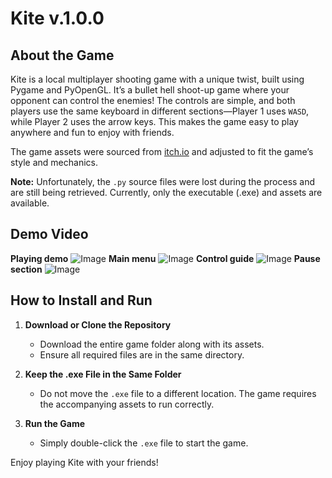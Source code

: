 # Kite v.1.0.0

## About the Game
Kite is a local multiplayer shooting game with a unique twist, built using Pygame and PyOpenGL. It’s a bullet hell shoot-up game where your opponent can control the enemies! The controls are simple, and both players use the same keyboard in different sections—Player 1 uses `WASD`, while Player 2 uses the arrow keys. This makes the game easy to play anywhere and fun to enjoy with friends.

The game assets were sourced from [itch.io](https://itch.io) and adjusted to fit the game’s style and mechanics.

**Note:** Unfortunately, the `.py` source files were lost during the process and are still being retrieved. Currently, only the executable (.exe) and assets are available.

## Demo Video
**Playing demo**
![Image](https://github.com/user-attachments/assets/dfa16f7d-c45f-4484-866e-70a818fc3cb7)
**Main menu**
![Image](https://github.com/user-attachments/assets/8164233a-9c2f-4ca4-b85f-5f754a3f0a3e)
**Control guide**
![Image](https://github.com/user-attachments/assets/19d311a3-26a1-48f6-a458-cf423937d85d)
**Pause section**
![Image](https://github.com/user-attachments/assets/7f37d4b5-a0ed-40d6-85df-abe3ce52d51d)

## How to Install and Run

1. **Download or Clone the Repository**
   - Download the entire game folder along with its assets.
   - Ensure all required files are in the same directory.

2. **Keep the .exe File in the Same Folder**
   - Do not move the `.exe` file to a different location. The game requires the accompanying assets to run correctly.

3. **Run the Game**
   - Simply double-click the `.exe` file to start the game.

Enjoy playing Kite with your friends!

